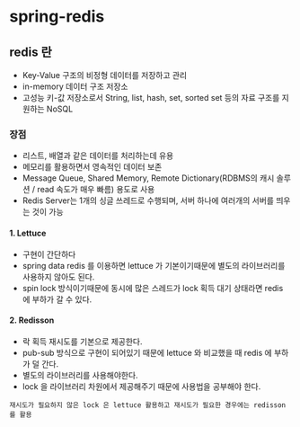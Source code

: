 # spring-redis

## redis 란
- Key-Value 구조의 비정형 데이터를 저장하고 관리
- in-memory 데이터 구조 저장소
- 고성능 키-값 저장소로서 String, list, hash, set, sorted set 등의 자료 구조를 지원하는 NoSQL

### 장점
- 리스트, 배열과 같은 데이터를 처리하는데 유용
- 메모리를 활용하면서 영속적인 데이터 보존
- Message Queue, Shared Memory, Remote Dictionary(RDBMS의 캐시 솔루션 / read 속도가 매우 빠름) 용도로 사용
- Redis Server는 1개의 싱글 쓰레드로 수행되며, 서버 하나에 여러개의 서버를 띄우는 것이 가능



#### 1. Lettuce
- 구현이 간단하다
- spring data redis 를 이용하면 lettuce 가 기본이기때문에 별도의 라이브러리를 사용하지 않아도 된다.
- spin lock 방식이기때문에 동시에 많은 스레드가 lock 획득 대기 상태라면 redis 에 부하가 갈 수 있다.

#### 2. Redisson 
- 락 획득 재시도를 기본으로 제공한다.
- pub-sub 방식으로 구현이 되어있기 때문에 lettuce 와 비교했을 때 redis 에 부하가 덜 간다.
- 별도의 라이브러리를 사용해야한다.
- lock 을 라이브러리 차원에서 제공해주기 때문에 사용법을 공부해야 한다.


```
재시도가 필요하지 않은 lock 은 lettuce 활용하고 재시도가 필요한 경우에는 redisson 를 활용
```
